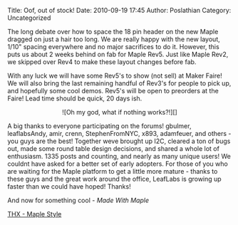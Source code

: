 Title: Oof, out of stock! 
Date: 2010-09-19 17:45
Author: Poslathian
Category: Uncategorized

The long debate over how to space the 18 pin header on the new Maple
dragged on just a hair too long. We are really happy with the new
layout, 1/10" spacing everywhere and no major sacrifices to do it.
However, this puts us about 2 weeks behind on fab for Maple Rev5. Just
like Maple Rev2, we skipped over Rev4 to make these layout changes
before fab.

With any luck we will have some Rev5's to show (not sell) at Maker
Faire! We will also bring the last remaining handful of Rev3's for
people to pick up, and hopefully some cool demos. Rev5's will be open to
preorders at the Faire! Lead time should be quick, 20 days ish.

<center>
![Oh my god, what if nothing works?!][]
</center>

A big thanks to everyone participating on the forums! gbulmer,
leaflabsAndy, amir, crenn, StephenFromNYC, x893, adamfeuer, and others -
you guys are the best! Together weve brought up I2C, cleared a ton of
bugs out, made some round table design decisions, and shared a whole lot
of enthusiasm. 1335 posts and counting, and nearly as many unique users!
We couldnt have asked for a better set of early adopters. For those of
you who are waiting for the Maple platform to get a little more mature -
thanks to these guys and the great work around the office, LeafLabs is
growing up faster than we could have hoped! Thanks!

And now for something cool - *Made With Maple*

[THX - Maple Style][]

  [Oh my god, what if nothing works?!]: http://leaflabs.com/wp-content/uploads/2010/09/6daysToMaker-300x225.jpg
  [THX - Maple Style]: http://leaflabs.com/wp-content/uploads/2010/09/Maple_Deep_Note.wav
